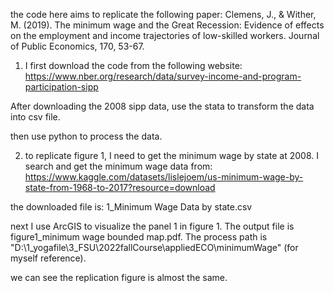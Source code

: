 the code here aims to replicate the following paper: Clemens, J., & Wither, M. (2019). The minimum wage and the Great Recession: Evidence of effects on the employment and income trajectories of low-skilled workers. Journal of Public Economics, 170, 53-67.

1. I first download the code from the following website: https://www.nber.org/research/data/survey-income-and-program-participation-sipp

  After downloading the 2008 sipp data, use the stata to transform the data into csv file. 

  then use python to process the data.

2. to replicate figure 1, I need to get the minimum wage by state at 2008. I search and get the minimum wage data from: https://www.kaggle.com/datasets/lislejoem/us-minimum-wage-by-state-from-1968-to-2017?resource=download

  the downloaded file is: 1_Minimum Wage Data by state.csv

  next I use ArcGIS to visualize the panel 1 in figure 1. The output file is figure1_minimum wage bounded map.pdf. The process path is "D:\1_yogafile\3_FSU\2022fallCourse\appliedECO\minimumWage" (for myself reference).

  we can see the replication figure is almost the same.

